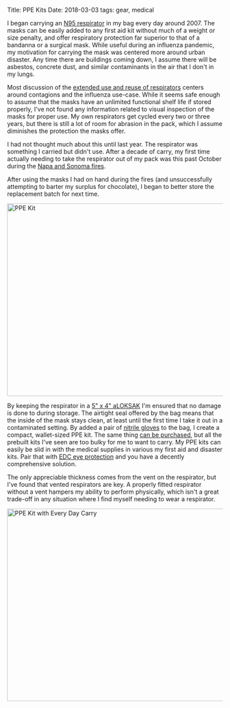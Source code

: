Title: PPE Kits
Date: 2018-03-03
tags: gear, medical

I began carrying an [N95 respirator](https://www.cdc.gov/niosh/npptl/topics/respirators/disp_part/respsource3healthcare.html) in my bag every day around 2007. The masks can be easily added to any first aid kit without much of a weight or size penalty, and offer respiratory protection far superior to that of a bandanna or a surgical mask. While useful during an influenza pandemic, my motivation for carrying the mask was centered more around urban disaster. Any time there are buildings coming down, I assume there will be asbestos, concrete dust, and similar contaminants in the air that I don't in my lungs.

Most discussion of the [extended use and reuse of respirators](https://www.cdc.gov/niosh/topics/hcwcontrols/recommendedguidanceextuse.html) centers around contagions and the influenza use-case. While it seems safe enough to assume that the masks have an unlimited functional shelf life if stored properly, I've not found any information related to visual inspection of the masks for proper use. My own respirators get cycled every two or three years, but there is still a lot of room for abrasion in the pack, which I assume diminishes the protection the masks offer.

I had not thought much about this until last year. The respirator was something I carried but didn't use. After a decade of carry, my first time actually needing to take the respirator out of my pack was this past October during the [Napa and Sonoma fires](https://en.wikipedia.org/wiki/October_2017_Northern_California_wildfires#Air_pollution).

After using the masks I had on hand during the fires (and unsuccessfully attempting to barter my surplus for chocolate), I began to better store the replacement batch for next time.

<a href="https://www.flickr.com/photos/pigmonkey/39890533364/in/dateposted/" title="PPE Kit"><img src="https://farm5.staticflickr.com/4623/39890533364_5df63b02d5_c.jpg" width="800" height="450" alt="PPE Kit"></a>

By keeping the respirator in a [5" x 4" aLOKSAK](https://www.amazon.com/LOKSAK-aLOKSAK-5x4-Pack-Aloksak/dp/B00UTK5OBG) I'm ensured that no damage is done to during storage. The airtight seal offered by the bag means that the inside of the mask stays clean, at least until the first time I take it out in a contaminated setting. By added a pair of [nitrile gloves](https://www.narescue.com/bear-claw-gloves) to the bag, I create a compact, wallet-sized PPE kit. The same thing [can be purchased](https://www.narescue.com/nar-ppe-kit), but all the prebuilt kits I've seen are too bulky for me to want to carry. My PPE kits can easily be slid in with the medical supplies in various my first aid and disaster kits. Pair that with [EDC eye protection](https://pig-monkey.com/2016/08/rudy/) and you have a decently comprehensive solution.

The only appreciable thickness comes from the vent on the respirator, but I've found that vented respirators are key. A properly fitted respirator without a vent hampers my ability to perform physically, which isn't a great trade-off in any situation where I find myself needing to wear a respirator.

<a href="https://www.flickr.com/photos/pigmonkey/39706591605/in/dateposted/" title="PPE Kit with Every Day Carry"><img src="https://farm5.staticflickr.com/4776/39706591605_397a880086_c.jpg" width="800" height="450" alt="PPE Kit with Every Day Carry"></a>
